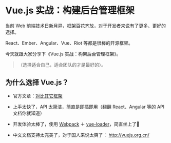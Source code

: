 Vue.js 实战：构建后台管理框架
============

当前 Web 前端技术日新月异，框架百花齐放，对于开发者来说有了更多、更好的选择。

React、Ember、Angular、Vue、Riot 等都是很棒的开源框架。

今天就跟大家分享下《Vue.js 实战：构架后台管理框架》。

>（选择适合自己，适合团队的才是最好的）。

## 为什么选择 Vue.js？

* 官方文章：[对比其它框架][]

* 上手太快了，API 太简洁，简直是即插即用（翻翻 React、Angular 等的 API 文档你就知道）

* 开发体验太棒了，使用 [Webpack][] ＋ [vue-loader][]，简直坐上了🚀

* 中文文档支持太完美了，对于国人来说太爽了： http://vuejs.org.cn/

[对比其它框架]: http://vuejs.org.cn/guide/comparison.html
[Webpack]: http://webpack.github.io/
[vue-loader]: https://github.com/vuejs/vue-loader


